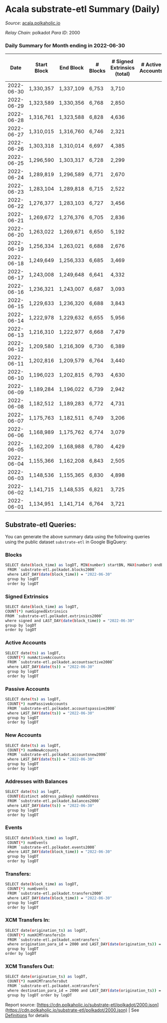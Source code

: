 # Acala substrate-etl Summary (Daily)

_Source_: [acala.polkaholic.io](https://acala.polkaholic.io)

*Relay Chain*: polkadot
*Para ID*: 2000



### Daily Summary for Month ending in 2022-06-30


| Date | Start Block | End Block | # Blocks | # Signed Extrinsics (total) | # Active Accounts | # Passive | # New | # Addresses with Balances | # Events | # Transfers | # XCM Transfers In | # XCM Transfers Out | Issues | 
| ---- | ----------- | --------- | -------- | --------------------------- | ----------------- | --------- | ----- | ------------------------- | -------- | ----------- | ------------------ | ------------------- | ------ |
| 2022-06-30 | 1,330,357 | 1,337,109 | 6,753 | 3,710 |  |  |  | 160,828 | 90,048 | 11,879 ($3,922,947.06) | 218 ($275,239.46) | 78 ($234,887.71) |  |
| 2022-06-29 | 1,323,589 | 1,330,356 | 6,768 | 2,850 |  |  |  | 160,672 | 78,234 | 9,948 ($2,147,092.98) | 143 ($305,468.65) | 79 ($360,322.15) |  |
| 2022-06-28 | 1,316,761 | 1,323,588 | 6,828 | 4,636 |  |  |  | 160,588 | 86,848 | 11,593 ($1,568,689.70) | 117 ($125,683.94) | 70 ($160,930.69) |  |
| 2022-06-27 | 1,310,015 | 1,316,760 | 6,746 | 2,321 |  |  |  | 160,521 | 71,748 | 9,026 ($1,615,972.82) | 121 ($169,238.22) | 56 ($163,334.02) |  |
| 2022-06-26 | 1,303,318 | 1,310,014 | 6,697 | 4,385 |  |  |  | 160,454 | 83,722 | 11,128 ($1,797,104.39) | 124 ($236,785.08) | 100 ($215,473.74) |  |
| 2022-06-25 | 1,296,590 | 1,303,317 | 6,728 | 2,299 |  |  |  | 160,399 | 71,320 | 9,066 ($1,733,978.99) | 117 ($230,633.45) | 80 ($269,051.52) |  |
| 2022-06-24 | 1,289,819 | 1,296,589 | 6,771 | 2,670 |  |  |  | 160,346 | 75,742 | 9,751 ($2,155,168.04) | 129 ($131,016.58) | 80 ($264,300.22) |  |
| 2022-06-23 | 1,283,104 | 1,289,818 | 6,715 | 2,522 |  |  |  | 160,238 | 73,017 | 9,244 ($2,550,648.74) | 133 ($289,459.30) | 69 ($385,288.07) |  |
| 2022-06-22 | 1,276,377 | 1,283,103 | 6,727 | 3,456 |  |  |  | 160,184 | 78,112 | 10,171 ($1,590,533.61) | 127 ($100,481.04) | 57 ($117,276.82) |  |
| 2022-06-21 | 1,269,672 | 1,276,376 | 6,705 | 2,836 |  |  |  | 160,123 | 75,966 | 9,792 ($1,783,714.29) | 158 ($190,452.15) | 61 ($159,014.99) |  |
| 2022-06-20 | 1,263,022 | 1,269,671 | 6,650 | 5,192 |  |  |  | 160,044 | 89,911 | 12,139 ($5,322,894.16) | 155 ($255,584.71) | 93 ($277,491.18) |  |
| 2022-06-19 | 1,256,334 | 1,263,021 | 6,688 | 2,676 |  |  |  | 159,955 | 74,600 | 9,636 ($21,948,555.79) | 144 ($414,504.60) | 64 ($173,234.59) |  |
| 2022-06-18 | 1,249,649 | 1,256,333 | 6,685 | 3,469 |  |  |  | 159,885 | 81,962 | 10,781 ($4,190,256.88) | 235 ($397,238.85) | 109 ($434,931.18) |  |
| 2022-06-17 | 1,243,008 | 1,249,648 | 6,641 | 4,332 |  |  |  | 159,816 | 85,170 | 11,464 ($3,087,829.83) | 169 ($283,320.43) | 82 ($249,251.14) |  |
| 2022-06-16 | 1,236,321 | 1,243,007 | 6,687 | 3,093 |  |  |  | 159,743 | 78,762 | 10,315 ($3,015,185.89) | 173 ($455,623.70) | 95 ($198,499.34) |  |
| 2022-06-15 | 1,229,633 | 1,236,320 | 6,688 | 3,843 |  |  |  | 159,669 | 85,192 | 11,461 ($6,692,305.64) | 197 ($363,232.72) | 112 ($315,293.80) |  |
| 2022-06-14 | 1,222,978 | 1,229,632 | 6,655 | 5,956 |  |  |  | 159,598 | 97,583 | 13,505 ($4,206,610.14) | 217 ($246,669.65) | 109 ($363,812.11) |  |
| 2022-06-13 | 1,216,310 | 1,222,977 | 6,668 | 7,479 |  |  |  | 159,503 | 121,962 | 17,450 ($9,428,102.65) | 520 ($596,127.16) | 146 ($507,012.36) |  |
| 2022-06-12 | 1,209,580 | 1,216,309 | 6,730 | 6,389 |  |  |  | 159,383 | 105,212 | 14,763 ($5,336,543.72) | 288 ($343,537.04) | 104 ($251,321.89) |  |
| 2022-06-11 | 1,202,816 | 1,209,579 | 6,764 | 3,440 |  |  |  | 159,315 | 83,145 | 11,035 ($2,264,330.15) | 215 ($210,824.49) | 71 ($170,089.59) |  |
| 2022-06-10 | 1,196,023 | 1,202,815 | 6,793 | 4,630 |  |  |  | 159,245 | 89,191 | 12,030 ($2,714,593.97) | 208 ($240,589.04) | 53 ($442,725.48) |  |
| 2022-06-09 | 1,189,284 | 1,196,022 | 6,739 | 2,942 |  |  |  | 159,184 | 78,241 | 10,106 ($3,334,901.57) | 201 ($868,360.27) | 66 ($689,575.94) |  |
| 2022-06-08 | 1,182,512 | 1,189,283 | 6,772 | 4,731 |  |  |  | 159,100 | 90,057 | 12,080 ($3,354,689.20) | 217 ($308,729.28) | 83 ($683,365.84) |  |
| 2022-06-07 | 1,175,763 | 1,182,511 | 6,749 | 3,206 |  |  |  | 159,016 | 80,558 | 10,638 ($3,243,831.94) | 216 ($814,951.93) | 102 ($551,213.96) |  |
| 2022-06-06 | 1,168,989 | 1,175,762 | 6,774 | 3,079 |  |  |  | 158,945 | 78,401 | 10,193 ($4,037,120.76) | 205 ($439,000.09) | 75 ($242,463.96) |  |
| 2022-06-05 | 1,162,209 | 1,168,988 | 6,780 | 4,429 |  |  |  | 158,866 | 86,618 | 11,706 ($2,305,053.16) | 169 ($320,455.18) | 73 ($485,294.75) |  |
| 2022-06-04 | 1,155,366 | 1,162,208 | 6,843 | 2,505 |  |  |  | 158,807 | 74,954 | 9,617 ($1,888,154.01) | 182 ($553,173.30) | 65 ($384,410.09) |  |
| 2022-06-03 | 1,148,536 | 1,155,365 | 6,830 | 4,898 |  |  |  | 158,723 | 92,500 | 12,545 ($3,766,747.68) | 198 ($227,996.31) | 73 ($315,908.08) |  |
| 2022-06-02 | 1,141,715 | 1,148,535 | 6,821 | 3,725 |  |  |  | 158,626 | 88,017 | 11,823 ($2,622,121.25) | 382 ($440,233.30) | 123 ($502,873.06) |  |
| 2022-06-01 | 1,134,951 | 1,141,714 | 6,764 | 3,721 |  |  |  | 158,326 | 84,922 | 11,248 ($3,401,747.16) | 228 ($622,113.57) | 130 ($521,203.35) |  |

## Substrate-etl Queries:
You can generate the above summary data using the following queries using the public dataset `substrate-etl` in Google BigQuery:

### Blocks
```bash
SELECT date(block_time) as logDT, MIN(number) startBN, MAX(number) endBN, COUNT(*) numBlocks 
 FROM `substrate-etl.polkadot.blocks2000`  
 where LAST_DAY(date(block_time)) = "2022-06-30" 
 group by logDT 
 order by logDT
```

### Signed Extrinsics
```bash
SELECT date(block_time) as logDT, 
COUNT(*) numSignedExtrinsics 
FROM `substrate-etl.polkadot.extrinsics2000`  
where signed and LAST_DAY(date(block_time)) = "2022-06-30" 
group by logDT 
order by logDT
```

### Active Accounts
```bash
SELECT date(ts) as logDT, 
 COUNT(*) numActiveAccounts 
 FROM `substrate-etl.polkadot.accountsactive2000` 
 where LAST_DAY(date(ts)) = "2022-06-30" 
 group by logDT 
 order by logDT
```

### Passive Accounts
```bash
SELECT date(ts) as logDT, 
 COUNT(*) numPassiveAccounts 
 FROM `substrate-etl.polkadot.accountspassive2000` 
 where LAST_DAY(date(ts)) = "2022-06-30" 
 group by logDT 
 order by logDT
```

### New Accounts
```bash
SELECT date(ts) as logDT, 
 COUNT(*) numNewAccounts 
 FROM `substrate-etl.polkadot.accountsnew2000` 
 where LAST_DAY(date(ts)) = "2022-06-30" 
 group by logDT
 order by logDT
```

### Addresses with Balances
```bash
SELECT date(ts) as logDT,
 COUNT(distinct address_pubkey) numAddress 
 FROM `substrate-etl.polkadot.balances2000` 
 where LAST_DAY(date(ts)) = "2022-06-30" 
 group by logDT 
 order by logDT
```

### Events
```bash
SELECT date(block_time) as logDT, 
 COUNT(*) numEvents 
 FROM `substrate-etl.polkadot.events2000` 
 where LAST_DAY(date(block_time)) = "2022-06-30" 
 group by logDT 
 order by logDT
```

### Transfers:
```bash
SELECT date(block_time) as logDT, 
 COUNT(*) numEvents 
 FROM `substrate-etl.polkadot.transfers2000` 
 where LAST_DAY(date(block_time)) = "2022-06-30" 
 group by logDT 
 order by logDT
```

### XCM Transfers In:
```bash
SELECT date(origination_ts) as logDT, 
 COUNT(*) numXCMTransfersIn 
 FROM `substrate-etl.polkadot.xcmtransfers` 
 where origination_para_id = 2000 and LAST_DAY(date(origination_ts)) = "2022-06-30" 
 group by logDT 
order by logDT
```

### XCM Transfers Out:
```bash
SELECT date(origination_ts) as logDT, 
 COUNT(*) numXCMTransfersOut 
 FROM `substrate-etl.polkadot.xcmtransfers` 
 where destination_para_id = 2000 and LAST_DAY(date(origination_ts)) = "2022-06-30" 
 group by logDT order by logDT
```


Report source: [https://cdn.polkaholic.io/substrate-etl/polkadot/2000.json](https://cdn.polkaholic.io/substrate-etl/polkadot/2000.json) | See [Definitions](/DEFINITIONS.md) for details
